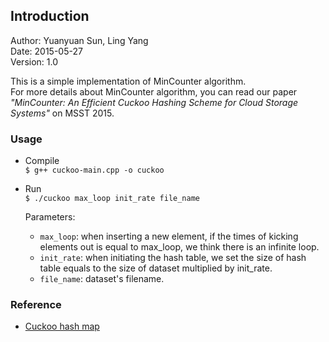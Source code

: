 Introduction
---

Author: Yuanyuan Sun,  Ling Yang  
Date: 2015-05-27  
Version: 1.0  

This is a simple implementation of MinCounter algorithm.  
For more details about MinCounter algorithm,  you can read our paper *"MinCounter: An Efficient Cuckoo Hashing Scheme for Cloud Storage Systems"* on MSST 2015.


### Usage  

- Compile   
    `$ g++ cuckoo-main.cpp -o cuckoo`
- Run    
    `$ ./cuckoo max_loop init_rate file_name`

    Parameters: 
    * `max_loop`: when inserting a new element, if the times of kicking elements out is equal to max_loop, we think there is an infinite loop.
    * `init_rate`: when initiating the hash table, we set the size of hash table equals to the size of dataset  multiplied by init_rate.
    * `file_name`: dataset's filename.


### Reference

- [Cuckoo hash map](http://sourceforge.net/projects/cuckoo-cpp/?source=navbar)



